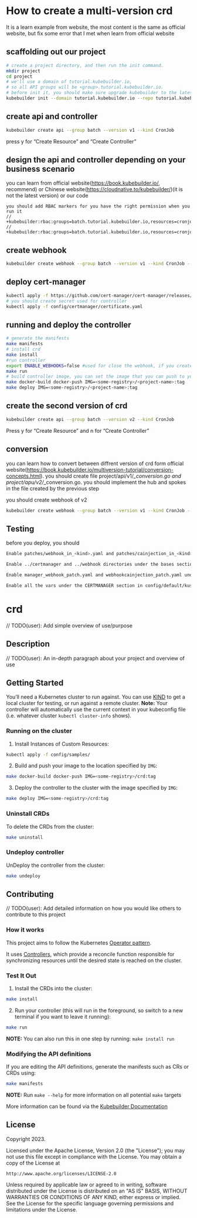 # How to create a multi-version crd
It is a learn example from website, the most content is the same as official website, but fix some error that I met when learn from official website
## scaffolding out our project
```sh
# create a project directory, and then run the init command.
mkdir project
cd project
# we'll use a domain of tutorial.kubebuilder.io,
# so all API groups will be <group>.tutorial.kubebuilder.io.
# before init it, you should make sure upgrade kubebuilder to the latest version(support go/v4)
kubebuilder init --domain tutorial.kubebuilder.io --repo tutorial.kubebuilder.io/project --plugins=go/v4
```
## create api and controller
```sh
kubebuilder create api --group batch --version v1 --kind CronJob
```
press y for “Create Resource” and “Create Controller”

## design the api and controller depending on your business scenario
you can learn from official website(https://book.kubebuilder.io/, recommend) or Chinese website(https://cloudnative.to/kubebuilder/)(it is not the latest version) or our code
```attention
you should add RBAC markers for you have the right permission when you run it
// +kubebuilder:rbac:groups=batch.tutorial.kubebuilder.io,resources=cronjobs,verbs=get;list;watch;create;update;patch;delete
// +kubebuilder:rbac:groups=batch.tutorial.kubebuilder.io,resources=cronjobs/status,verbs=get;update;patch
```
## create webhook
```sh
kubebuilder create webhook --group batch --version v1 --kind CronJob --defaulting --programmatic-validation
```
## deploy cert-manager
```sh
kubectl apply -f https://github.com/cert-manager/cert-manager/releases/download/v1.12.0/cert-manager.yaml
# you should create secret used for controller
kubectl apply -f config/certmanager/certificate.yaml
```
## running and deploy the controller
```sh
# generate the manifests
make manifests
# install crd
make install
#run controller
export ENABLE_WEBHOOKS=false #used for close the webhook, if you create multi-version crd, it must be true
make run
# build controller image, you can set the image that you can push to your harbor
make docker-build docker-push IMG=<some-registry>/<project-name>:tag
make deploy IMG=<some-registry>/<project-name>:tag
```
## create the second version of crd
```sh
kubebuilder create api --group batch --version v2 --kind CronJob
```
Press y for “Create Resource” and n for “Create Controller”
## conversion
you can learn how to convert between diffrent version of crd form official website(https://book.kubebuilder.io/multiversion-tutorial/conversion-concepts.html).
you should create file project/api/v1/*_conversion.go and project/apu/v2/*_conversion.go.
you should implement the hub and spokes in the file created by the previous step

you should create webhook of v2
```sh
kubebuilder create webhook --group batch --version v1 --kind CronJob --conversion
```
## Testing
before you deploy, you should 
```sh
Enable patches/webhook_in_<kind>.yaml and patches/cainjection_in_<kind>.yaml in config/crd/kustomization.yaml file.

Enable ../certmanager and ../webhook directories under the bases section in config/default/kustomization.yaml file.

Enable manager_webhook_patch.yaml and webhookcainjection_patch.yaml under the patches section in config/default/kustomization.yaml file.

Enable all the vars under the CERTMANAGER section in config/default/kustomization.yaml file.
```






# crd
// TODO(user): Add simple overview of use/purpose

## Description
// TODO(user): An in-depth paragraph about your project and overview of use

## Getting Started
You’ll need a Kubernetes cluster to run against. You can use [KIND](https://sigs.k8s.io/kind) to get a local cluster for testing, or run against a remote cluster.
**Note:** Your controller will automatically use the current context in your kubeconfig file (i.e. whatever cluster `kubectl cluster-info` shows).

### Running on the cluster
1. Install Instances of Custom Resources:

```sh
kubectl apply -f config/samples/
```

2. Build and push your image to the location specified by `IMG`:

```sh
make docker-build docker-push IMG=<some-registry>/crd:tag
```

3. Deploy the controller to the cluster with the image specified by `IMG`:

```sh
make deploy IMG=<some-registry>/crd:tag
```

### Uninstall CRDs
To delete the CRDs from the cluster:

```sh
make uninstall
```

### Undeploy controller
UnDeploy the controller from the cluster:

```sh
make undeploy
```

## Contributing
// TODO(user): Add detailed information on how you would like others to contribute to this project

### How it works
This project aims to follow the Kubernetes [Operator pattern](https://kubernetes.io/docs/concepts/extend-kubernetes/operator/).

It uses [Controllers](https://kubernetes.io/docs/concepts/architecture/controller/),
which provide a reconcile function responsible for synchronizing resources until the desired state is reached on the cluster.

### Test It Out
1. Install the CRDs into the cluster:

```sh
make install
```

2. Run your controller (this will run in the foreground, so switch to a new terminal if you want to leave it running):

```sh
make run
```

**NOTE:** You can also run this in one step by running: `make install run`

### Modifying the API definitions
If you are editing the API definitions, generate the manifests such as CRs or CRDs using:

```sh
make manifests
```

**NOTE:** Run `make --help` for more information on all potential `make` targets

More information can be found via the [Kubebuilder Documentation](https://book.kubebuilder.io/introduction.html)

## License

Copyright 2023.

Licensed under the Apache License, Version 2.0 (the "License");
you may not use this file except in compliance with the License.
You may obtain a copy of the License at

    http://www.apache.org/licenses/LICENSE-2.0

Unless required by applicable law or agreed to in writing, software
distributed under the License is distributed on an "AS IS" BASIS,
WITHOUT WARRANTIES OR CONDITIONS OF ANY KIND, either express or implied.
See the License for the specific language governing permissions and
limitations under the License.

